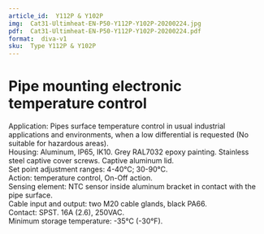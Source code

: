 ```yaml
---
article_id:  Y112P & Y102P
img:  Cat31-Ultimheat-EN-P50-Y112P-Y102P-20200224.jpg
pdf:  Cat31-Ultimheat-EN-P50-Y112P-Y102P-20200224.pdf
format:  diva-v1
sku:  Type Y112P & Y102P
---
```

# Pipe mounting electronic temperature control

Application: Pipes surface temperature control in usual industrial 
applications and environments, when a low differential is 
requested (No suitable for hazardous areas).  
Housing: Aluminum, IP65, IK10. Grey RAL7032 epoxy painting. Stainless steel 
captive cover screws. Captive aluminum lid.  
Set point adjustment ranges: 4-40°C; 30-90°C.  
Action: temperature control, On-Off action.  
Sensing element: NTC sensor inside aluminum bracket in contact with the pipe surface.  
Cable input and output: two M20 cable glands, black PA66.  
Contact: SPST. 16A (2.6), 250VAC.  
Minimum storage temperature: -35°C (-30°F).  

